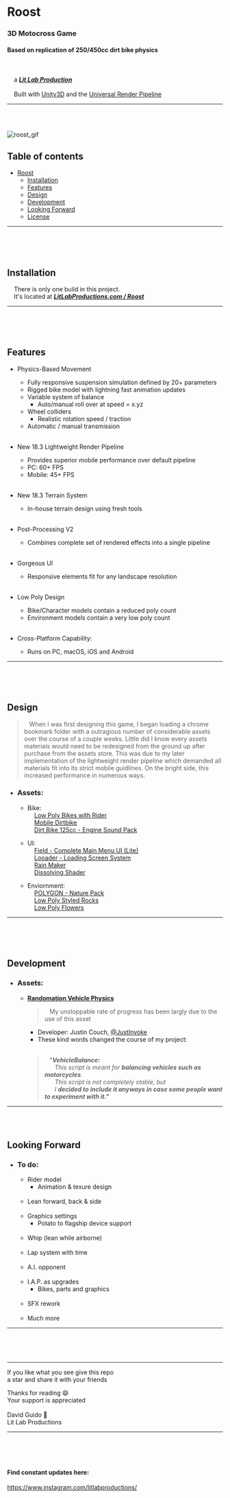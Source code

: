 # Roost
  
### 3D Motocross Game  
#### Based on replication of 250/450cc dirt bike physics  
<br/><br/>&nbsp;&nbsp;&nbsp;&nbsp;a [***Lit Lab Production***](https://www.litlabproductions.com)
<br/><br/>&nbsp;&nbsp;&nbsp;&nbsp;Built with [Unity3D](https://github.com/Unity-Technologies) and the 
[Universal Render Pipeline](https://docs.unity3d.com/Packages/com.unity.render-pipelines.universal@7.1/manual/index.html)
***
<br/><br/>

![roost_gif](https://user-images.githubusercontent.com/34845402/51783304-e5209800-20ec-11e9-869a-7039853b7ca6.gif)
## Table of contents
* [Roost](#roost)
  * [Installation](#installation)
  * [Features](#features)
  * [Design](#design)
  * [Development](#development)
  * [Looking Forward](#looking-forward)
  * [License](#license)
***
<br/><br/><br/>

## Installation

&nbsp;&nbsp;&nbsp;&nbsp;There is only one build in this project.  
&nbsp;&nbsp;&nbsp;&nbsp;It's located at [***LitLabProductions.com / Roost***](https://www.litlabproductions.com/roost)
***
<br/><br/><br/>

## Features
* Physics-Based Movement
    * Fully responsive suspension simulation defined by 20+ parameters
    * Rigged bike model with lightning fast animation updates
    * Variable system of balance
        * Auto/manual roll over at speed = x.yz
    * Wheel colliders
        * Realistic rotation speed / traction
    * Automatic / manual transmission<br/><br/>

* New 18.3 Lightweight Render Pipeline
    * Provides superior mobile performance over default pipeline
    * PC: 60+ FPS
    * Mobile: 45+ FPS<br/><br/>

* New 18.3 Terrain System  
    * In-house terrain design using fresh tools<br/><br/>

* Post-Processing V2  
    * Combines complete set of rendered effects into a single pipeline<br/><br/>

* Gorgeous UI  
    * Responsive elements fit for any landscape resolution<br/><br/>

* Low Poly Design 
    * Bike/Character models contain a reduced poly count
    * Environment models contain a very low poly count<br/><br/>

* Cross-Platform Capability:  
    * Runs on PC, macOS, iOS and Android
***
<br/><br/><br/>

## Design
> &nbsp;&nbsp;&nbsp;When I was first designing this game, I began loading a chrome bookmark folder with a outragious number of considerable assets over the course of a couple weeks. Little did I know every assets materials would need to be redesigned from the ground up after purchase from the assets store. This was due to my later implementation of the lightweight render pipeline which demanded all materials fit into its strict mobile guidlines. On the bright side, this increased performance in numerous ways.  
  
* ### Assets:  
    * Bike:  
      &nbsp;&nbsp;&nbsp;&nbsp;[Low Poly Bikes with Rider](https://assetstore.unity.com/packages/3d/vehicles/land/5-low-poly-dirt-bike-with-rider-108067)  
      &nbsp;&nbsp;&nbsp;&nbsp;[Mobile Dirtbike](https://assetstore.unity.com/packages/3d/vehicles/land/mobile-dirtbike-56185)  
      &nbsp;&nbsp;&nbsp;&nbsp;[Dirt Bike 125cc - Engine Sound Pack](https://assetstore.unity.com/packages/audio/sound-fx/transportation/dirt-bike-125cc-engine-sound-pack-113360)  
  
    * UI:  
      &nbsp;&nbsp;&nbsp;&nbsp;[Field - Complete Main Menu UI (Lite)](https://assetstore.unity.com/packages/tools/gui/field-complete-main-menu-ui-lite-129668)  
      &nbsp;&nbsp;&nbsp;&nbsp;[Looader - Loading Screen System](https://assetstore.unity.com/packages/tools/gui/looader-loading-screen-system-118194)  
      &nbsp;&nbsp;&nbsp;&nbsp;[Rain Maker](https://assetstore.unity.com/packages/vfx/particles/environment/rain-maker-2d-and-3d-rain-particle-system-for-unity-34938)  
      &nbsp;&nbsp;&nbsp;&nbsp;[Dissolving Shader](https://assetstore.unity.com/packages/vfx/shaders/dissolving-shader-121005)  
  
    * Enviornment:  
      &nbsp;&nbsp;&nbsp;&nbsp;[POLYGON - Nature Pack](https://assetstore.unity.com/packages/3d/vegetation/trees/polygon-nature-pack-120152)  
      &nbsp;&nbsp;&nbsp;&nbsp;[Low Poly Styled Rocks](https://assetstore.unity.com/packages/3d/props/exterior/low-poly-styled-rocks-43486)  
      &nbsp;&nbsp;&nbsp;&nbsp;[Low Poly Flowers](https://assetstore.unity.com/packages/3d/vegetation/plants/lowpoly-flowers-47083)
***
<br/><br/><br/>

## Development
* ### Assets:  
    * [**Randomation Vehicle Physics**](https://github.com/JustInvoke/Randomation-Vehicle-Physics)  

         > &nbsp;&nbsp;&nbsp;My unstoppable rate of progress has been largly due to the use of this asset
           <br/>
        * Developer: Justin Couch, [@JustInvoke](https://github.com/JustInvoke)
        * These kind words changed the course of my project:<br/><br/>
         > &nbsp;&nbsp;&nbsp;"***VehicleBalance:***  
                &nbsp;&nbsp;&nbsp;&nbsp;&nbsp;&nbsp;*This script is meant for* ***balancing vehicles such as motorcycles***.  
                &nbsp;&nbsp;&nbsp;&nbsp;&nbsp;&nbsp;*This script is not completely stable, but*  
                &nbsp;&nbsp;&nbsp;&nbsp;&nbsp;&nbsp;*I* ***decided to include it anyways in case some people want to experiment with  it."***  

***
<br/><br/>
## Looking Forward
* ### To do:
    * Rider model  
        * Animation & texure design<br/><br/>
    * Lean forward, back & side<br/><br/>
    * Graphics settings
        * Potato to flagship device support<br/><br/>
    * Whip (lean while airborne)<br/><br/>
    * Lap system with time<br/><br/>
    * A.I. opponent<br/><br/>
    * I.A.P. as upgrades
        * Bikes, parts and graphics<br/><br/>
    * SFX rework<br/><br/>
    * Much more
***
<br/><br/><br/>


***
If you like what you see give this repo  
a star and share it with your friends  
  
Thanks for reading 😄  
Your support is appreciated<br/>  
David Guido :rocket:  
Lit Lab Productions  
***
<br/><br/><br/>






#### Find constant updates here:
https://www.instagram.com/litlabproductions/
